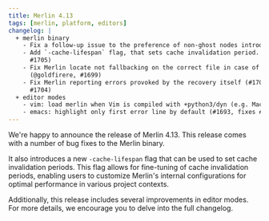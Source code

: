 ```yaml
---
title: Merlin 4.13
tags: [merlin, platform, editors]
changelog: |
  + merlin binary
    - Fix a follow-up issue to the preference of non-ghost nodes introduced in #1660 (#1690, fixes #1689)
    - Add `-cache-lifespan` flag, that sets cache invalidation period. (#1698,
      #1705)
    - Fix Merlin locate not fallbacking on the correct file in case of ambiguity
      (@goldfirere, #1699)
    - Fix Merlin reporting errors provoked by the recovery itself (#1709, fixes
      #1704)
  + editor modes
    - vim: load merlin when Vim is compiled with +python3/dyn (e.g. MacVim)
    - emacs: highlight only first error line by default (#1693, fixes #1663)
---
```


We're happy to announce the release of Merlin 4.13. This release comes with a number of bug fixes to the Merlin binary.

It also introduces a new `-cache-lifespan` flag that can be used to set cache invalidation periods. This flag allows for fine-tuning of cache invalidation periods, enabling users to customize Merlin's internal configurations for optimal performance in various project contexts.

Additionally, this release includes several improvements in editor modes. For more details, we encourage you to delve into the full changelog.
